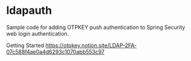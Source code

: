# ldapauth
Sample code for adding OTPKEY push authentication to Spring Security web login authentication.

Getting Started
https://otpkey.notion.site/LDAP-2FA-07c588f4ae0a4d6293c1070abb553c97
